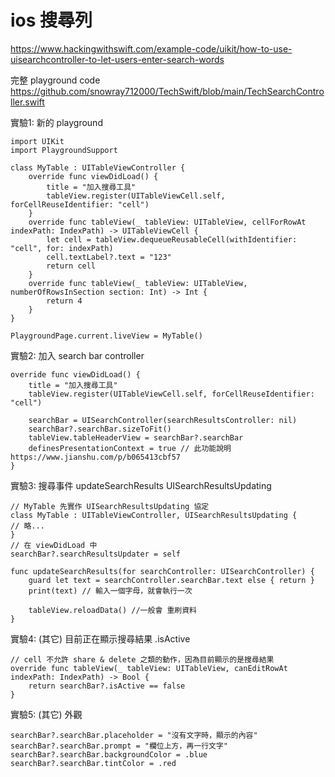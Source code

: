 # ios 搜尋列

https://www.hackingwithswift.com/example-code/uikit/how-to-use-uisearchcontroller-to-let-users-enter-search-words

完整 playground code https://github.com/snowray712000/TechSwift/blob/main/TechSearchController.swift

實驗1: 新的 playground 
```swift=
import UIKit
import PlaygroundSupport

class MyTable : UITableViewController {
    override func viewDidLoad() {
        title = "加入搜尋工具"
        tableView.register(UITableViewCell.self, forCellReuseIdentifier: "cell")
    }
    override func tableView(_ tableView: UITableView, cellForRowAt indexPath: IndexPath) -> UITableViewCell {
        let cell = tableView.dequeueReusableCell(withIdentifier: "cell", for: indexPath)
        cell.textLabel?.text = "123"
        return cell
    }
    override func tableView(_ tableView: UITableView, numberOfRowsInSection section: Int) -> Int {
        return 4
    }
}

PlaygroundPage.current.liveView = MyTable()
```

實驗2: 加入 search bar controller
```swift=
override func viewDidLoad() {
    title = "加入搜尋工具"
    tableView.register(UITableViewCell.self, forCellReuseIdentifier: "cell")

    searchBar = UISearchController(searchResultsController: nil)
    searchBar?.searchBar.sizeToFit()
    tableView.tableHeaderView = searchBar?.searchBar
    definesPresentationContext = true // 此功能說明 https://www.jianshu.com/p/b065413cbf57
}
```

實驗3: 搜尋事件 updateSearchResults UISearchResultsUpdating

```swift=
// MyTable 先實作 UISearchResultsUpdating 協定
class MyTable : UITableViewController, UISearchResultsUpdating {
// 略...
}
// 在 viewDidLoad 中
searchBar?.searchResultsUpdater = self

func updateSearchResults(for searchController: UISearchController) {
    guard let text = searchController.searchBar.text else { return }
    print(text) // 輸入一個字母，就會執行一次

    tableView.reloadData() //一般會 重刷資料
}
```

實驗4: (其它) 目前正在顯示搜尋結果 .isActive
```swift=
// cell 不允許 share & delete 之類的動作，因為目前顯示的是搜尋結果
override func tableView(_ tableView: UITableView, canEditRowAt indexPath: IndexPath) -> Bool {
    return searchBar?.isActive == false
}
```

實驗5: (其它) 外觀
```swift=
searchBar?.searchBar.placeholder = "沒有文字時，顯示的內容"
searchBar?.searchBar.prompt = "欄位上方，再一行文字"
searchBar?.searchBar.backgroundColor = .blue
searchBar?.searchBar.tintColor = .red
```

